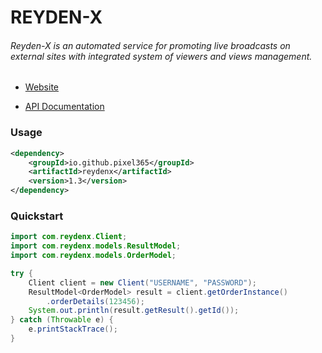 # REYDEN-X

###### Reyden-X is an automated service for promoting live broadcasts on external sites with integrated system of viewers and views management.

- [Website](https://reyden-x.com/en)

- [API Documentation](https://api.reyden-x.com/docs)

### Usage

```xml
<dependency>
    <groupId>io.github.pixel365</groupId>
    <artifactId>reydenx</artifactId>
    <version>1.3</version>
</dependency>
```

### Quickstart

```java
import com.reydenx.Client;
import com.reydenx.models.ResultModel;
import com.reydenx.models.OrderModel;

try {
    Client client = new Client("USERNAME", "PASSWORD");
    ResultModel<OrderModel> result = client.getOrderInstance()
        .orderDetails(123456);
    System.out.println(result.getResult().getId());
} catch (Throwable e) {
    e.printStackTrace();
}
```

